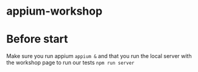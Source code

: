 # appium-workshop


# Before start
Make sure you run appium `appium &` and that you run the local server with the workshop page to run our tests `npm run server`
